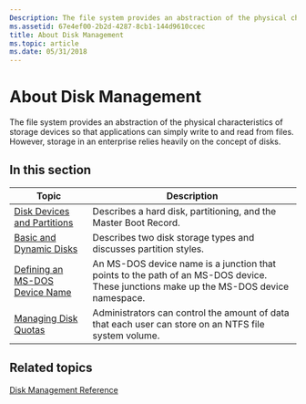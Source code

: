 ```yaml
---
Description: The file system provides an abstraction of the physical characteristics of storage devices so that applications can simply write to and read from files. However, storage in an enterprise relies heavily on the concept of disks.
ms.assetid: 67e4ef00-2b2d-4287-8cb1-144d9610ccec
title: About Disk Management
ms.topic: article
ms.date: 05/31/2018
---
```


# About Disk Management

The file system provides an abstraction of the physical characteristics of storage devices so that applications can simply write to and read from files. However, storage in an enterprise relies heavily on the concept of disks.

## In this section



| Topic                                                                           | Description                                                                                                                                      |
|---------------------------------------------------------------------------------|--------------------------------------------------------------------------------------------------------------------------------------------------|
| [Disk Devices and Partitions](disk-devices-and-partitions.md)<br/>       | Describes a hard disk, partitioning, and the Master Boot Record.<br/>                                                                      |
| [Basic and Dynamic Disks](basic-and-dynamic-disks.md)<br/>               | Describes two disk storage types and discusses partition styles.<br/>                                                                      |
| [Defining an MS-DOS Device Name](defining-an-ms-dos-device-name.md)<br/> | An MS-DOS device name is a junction that points to the path of an MS-DOS device. These junctions make up the MS-DOS device namespace.<br/> |
| [Managing Disk Quotas](managing-disk-quotas.md)<br/>                     | Administrators can control the amount of data that each user can store on an NTFS file system volume.<br/>                                 |



 

## Related topics

<dl> <dt>

[Disk Management Reference](disk-management-reference.md)
</dt> </dl>

 

 




